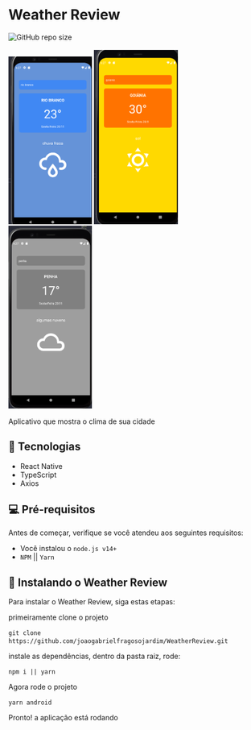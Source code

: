 # Weather Review

<div display="flex">
<img alt="GitHub repo size" src="https://img.shields.io/github/repo-size/joaogabrielfragosojardim/WeatherReview">
<div/>
<br/>
  <img src="https://github.com/joaogabrielfragosojardim/WeatherReview/blob/main/assets/cold.png" alt="thumbnail" width="33%">
  <img src="https://github.com/joaogabrielfragosojardim/WeatherReview/blob/main/assets/hot.png" alt="thumbnail" width="33%">
  <img src="https://github.com/joaogabrielfragosojardim/WeatherReview/blob/main/assets/neutral.png" alt="thumbnail" width="33%">
<br/>

Aplicativo que mostra o clima de sua cidade
 
## 👾 Tecnologias

* React Native
* TypeScript
* Axios

## 💻 Pré-requisitos

Antes de começar, verifique se você atendeu aos seguintes requisitos:

* Você instalou o `node.js v14+`
* `NPM` || `Yarn`

## 🚀 Instalando o Weather Review

Para instalar o Weather Review, siga estas etapas:

primeiramente clone o projeto
```
git clone https://github.com/joaogabrielfragosojardim/WeatherReview.git
```
instale as dependências, dentro da pasta raiz, rode:
```
npm i || yarn
```
Agora rode o projeto
 ```
yarn android
 ```
 Pronto! a aplicação está rodando
